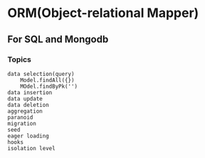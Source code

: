 # ORM(Object-relational Mapper)
## For SQL and Mongodb
### Topics
	data selection(query)
		Model.findAll({})
		MOdel.findByPk('')
	data insertion
	data update
	data deletion
	aggregation
	paranoid
	migration
	seed
	eager loading
	hooks
	isolation level

